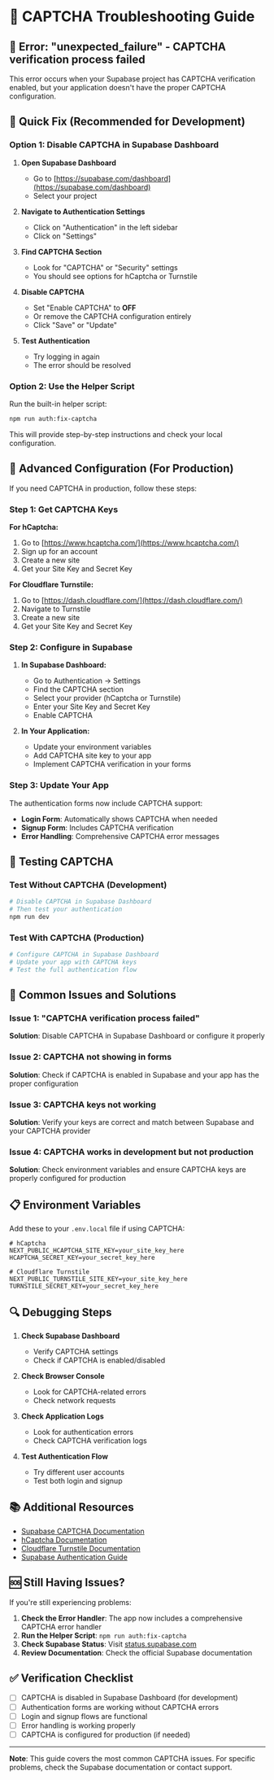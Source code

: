 # 🔐 CAPTCHA Troubleshooting Guide

## 🚨 **Error: "unexpected_failure" - CAPTCHA verification process failed**

This error occurs when your Supabase project has CAPTCHA verification enabled, but your application doesn't have the proper CAPTCHA configuration.

## 🎯 **Quick Fix (Recommended for Development)**

### Option 1: Disable CAPTCHA in Supabase Dashboard

1. **Open Supabase Dashboard**
   - Go to [https://supabase.com/dashboard](https://supabase.com/dashboard)
   - Select your project

2. **Navigate to Authentication Settings**
   - Click on "Authentication" in the left sidebar
   - Click on "Settings"

3. **Find CAPTCHA Section**
   - Look for "CAPTCHA" or "Security" settings
   - You should see options for hCaptcha or Turnstile

4. **Disable CAPTCHA**
   - Set "Enable CAPTCHA" to **OFF**
   - Or remove the CAPTCHA configuration entirely
   - Click "Save" or "Update"

5. **Test Authentication**
   - Try logging in again
   - The error should be resolved

### Option 2: Use the Helper Script

Run the built-in helper script:

```bash
npm run auth:fix-captcha
```

This will provide step-by-step instructions and check your local configuration.

## 🔧 **Advanced Configuration (For Production)**

If you need CAPTCHA in production, follow these steps:

### Step 1: Get CAPTCHA Keys

**For hCaptcha:**
1. Go to [https://www.hcaptcha.com/](https://www.hcaptcha.com/)
2. Sign up for an account
3. Create a new site
4. Get your Site Key and Secret Key

**For Cloudflare Turnstile:**
1. Go to [https://dash.cloudflare.com/](https://dash.cloudflare.com/)
2. Navigate to Turnstile
3. Create a new site
4. Get your Site Key and Secret Key

### Step 2: Configure in Supabase

1. **In Supabase Dashboard:**
   - Go to Authentication → Settings
   - Find the CAPTCHA section
   - Select your provider (hCaptcha or Turnstile)
   - Enter your Site Key and Secret Key
   - Enable CAPTCHA

2. **In Your Application:**
   - Update your environment variables
   - Add CAPTCHA site key to your app
   - Implement CAPTCHA verification in your forms

### Step 3: Update Your App

The authentication forms now include CAPTCHA support:

- **Login Form**: Automatically shows CAPTCHA when needed
- **Signup Form**: Includes CAPTCHA verification
- **Error Handling**: Comprehensive CAPTCHA error messages

## 🧪 **Testing CAPTCHA**

### Test Without CAPTCHA (Development)
```bash
# Disable CAPTCHA in Supabase Dashboard
# Then test your authentication
npm run dev
```

### Test With CAPTCHA (Production)
```bash
# Configure CAPTCHA in Supabase Dashboard
# Update your app with CAPTCHA keys
# Test the full authentication flow
```

## 🐛 **Common Issues and Solutions**

### Issue 1: "CAPTCHA verification process failed"
**Solution**: Disable CAPTCHA in Supabase Dashboard or configure it properly

### Issue 2: CAPTCHA not showing in forms
**Solution**: Check if CAPTCHA is enabled in Supabase and your app has the proper configuration

### Issue 3: CAPTCHA keys not working
**Solution**: Verify your keys are correct and match between Supabase and your CAPTCHA provider

### Issue 4: CAPTCHA works in development but not production
**Solution**: Check environment variables and ensure CAPTCHA keys are properly configured for production

## 📋 **Environment Variables**

Add these to your `.env.local` file if using CAPTCHA:

```env
# hCaptcha
NEXT_PUBLIC_HCAPTCHA_SITE_KEY=your_site_key_here
HCAPTCHA_SECRET_KEY=your_secret_key_here

# Cloudflare Turnstile
NEXT_PUBLIC_TURNSTILE_SITE_KEY=your_site_key_here
TURNSTILE_SECRET_KEY=your_secret_key_here
```

## 🔍 **Debugging Steps**

1. **Check Supabase Dashboard**
   - Verify CAPTCHA settings
   - Check if CAPTCHA is enabled/disabled

2. **Check Browser Console**
   - Look for CAPTCHA-related errors
   - Check network requests

3. **Check Application Logs**
   - Look for authentication errors
   - Check CAPTCHA verification logs

4. **Test Authentication Flow**
   - Try different user accounts
   - Test both login and signup

## 📚 **Additional Resources**

- [Supabase CAPTCHA Documentation](https://supabase.com/docs/guides/auth/captcha)
- [hCaptcha Documentation](https://docs.hcaptcha.com/)
- [Cloudflare Turnstile Documentation](https://developers.cloudflare.com/turnstile/)
- [Supabase Authentication Guide](https://supabase.com/docs/guides/auth)

## 🆘 **Still Having Issues?**

If you're still experiencing problems:

1. **Check the Error Handler**: The app now includes a comprehensive CAPTCHA error handler
2. **Run the Helper Script**: `npm run auth:fix-captcha`
3. **Check Supabase Status**: Visit [status.supabase.com](https://status.supabase.com)
4. **Review Documentation**: Check the official Supabase documentation

## ✅ **Verification Checklist**

- [ ] CAPTCHA is disabled in Supabase Dashboard (for development)
- [ ] Authentication forms are working without CAPTCHA errors
- [ ] Login and signup flows are functional
- [ ] Error handling is working properly
- [ ] CAPTCHA is configured for production (if needed)

---

**Note**: This guide covers the most common CAPTCHA issues. For specific problems, check the Supabase documentation or contact support.
